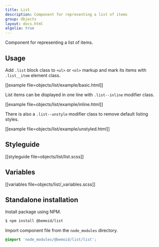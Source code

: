 ```yaml
---
title: List
description: Component for representing a list of items
group: Objects
layout: docs.html
algolia: true
---
```


Component for representing a list of items.

## Usage

Add `.list` block class to `<ul>` or `<ol>` markup and mark its items with `.list__item` element class.

[[example file=objects/list/example/basic.html]]

List items can be displayed in one line with `.list--inline` modifier class.

[[example file=objects/list/example/inline.html]]

There is also a `.list--unstyle` modifier class to remove default listing styles.

[[example file=objects/list/example/unstyled.html]]

## Styleguide

[[styleguide file=objects/list/list.scss]]

## Variables

[[variables file=objects/list/_variables.scss]]

## Standalone installation

Install package using NPM.

```bash
$ npm install @bemoid/list
```

Import component file from the `node_modules` directory.

```scss
@import 'node_modules/@bemoid/list/list';
```

